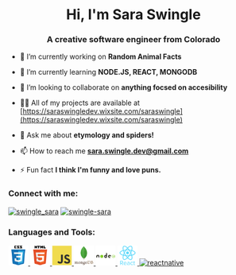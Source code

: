 <h1 align="center">Hi, I'm Sara Swingle</h1>
<h3 align="center">A creative software engineer from Colorado</h3>

- 🔭 I’m currently working on **Random Animal Facts**

- 🌱 I’m currently learning **NODE.JS, REACT, MONGODB**

- 👯 I’m looking to collaborate on **anything focsed on accesibility**

- 👨‍💻 All of my projects are available at [https://saraswingledev.wixsite.com/saraswingle](https://saraswingledev.wixsite.com/saraswingle)

- 💬 Ask me about **etymology and spiders!**

- 📫 How to reach me **sara.swingle.dev@gmail.com**

- ⚡ Fun fact **I think I'm funny and love puns.**

<h3 align="left">Connect with me:</h3>
<p align="left">
<a href="https://twitter.com/swingle_sara" target="blank"><img align="center" src="https://raw.githubusercontent.com/rahuldkjain/github-profile-readme-generator/master/src/images/icons/Social/twitter.svg" alt="swingle_sara" height="30" width="40" /></a>
<a href="https://linkedin.com/in/swingle-sara" target="blank"><img align="center" src="https://raw.githubusercontent.com/rahuldkjain/github-profile-readme-generator/master/src/images/icons/Social/linked-in-alt.svg" alt="swingle-sara" height="30" width="40" /></a>
</p>

<h3 align="left">Languages and Tools:</h3>
<p align="left"> <a href="https://www.w3schools.com/css/" target="_blank" rel="noreferrer"> <img src="https://raw.githubusercontent.com/devicons/devicon/master/icons/css3/css3-original-wordmark.svg" alt="css3" width="40" height="40"/> </a> <a href="https://www.w3.org/html/" target="_blank" rel="noreferrer"> <img src="https://raw.githubusercontent.com/devicons/devicon/master/icons/html5/html5-original-wordmark.svg" alt="html5" width="40" height="40"/> </a> <a href="https://developer.mozilla.org/en-US/docs/Web/JavaScript" target="_blank" rel="noreferrer"> <img src="https://raw.githubusercontent.com/devicons/devicon/master/icons/javascript/javascript-original.svg" alt="javascript" width="40" height="40"/> </a> <a href="https://www.mongodb.com/" target="_blank" rel="noreferrer"> <img src="https://raw.githubusercontent.com/devicons/devicon/master/icons/mongodb/mongodb-original-wordmark.svg" alt="mongodb" width="40" height="40"/> </a> <a href="https://nodejs.org" target="_blank" rel="noreferrer"> <img src="https://raw.githubusercontent.com/devicons/devicon/master/icons/nodejs/nodejs-original-wordmark.svg" alt="nodejs" width="40" height="40"/> </a> <a href="https://reactjs.org/" target="_blank" rel="noreferrer"> <img src="https://raw.githubusercontent.com/devicons/devicon/master/icons/react/react-original-wordmark.svg" alt="react" width="40" height="40"/> </a> <a href="https://reactnative.dev/" target="_blank" rel="noreferrer"> <img src="https://reactnative.dev/img/header_logo.svg" alt="reactnative" width="40" height="40"/> </a> </p>
